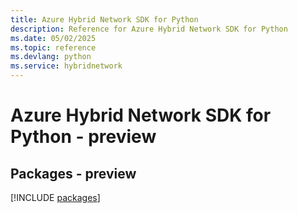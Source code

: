 ```yaml
---
title: Azure Hybrid Network SDK for Python
description: Reference for Azure Hybrid Network SDK for Python
ms.date: 05/02/2025
ms.topic: reference
ms.devlang: python
ms.service: hybridnetwork
---
```

# Azure Hybrid Network SDK for Python - preview
## Packages - preview
[!INCLUDE [packages](hybrid-network-index.md)]